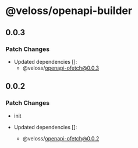 # @veloss/openapi-builder

## 0.0.3

### Patch Changes

- Updated dependencies []:
  - @veloss/openapi-ofetch@0.0.3

## 0.0.2

### Patch Changes

- init

- Updated dependencies []:
  - @veloss/openapi-ofetch@0.0.2
